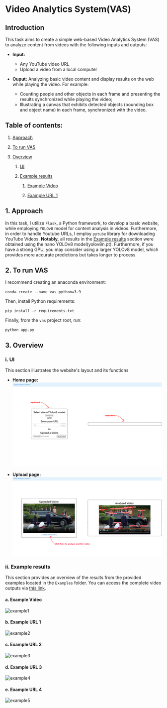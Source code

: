 # Video Analytics System(VAS)

## Introduction
This task aims to create a simple web-based Video Analytics System (VAS) to analyze content from videos with the following inputs and outputs:
- **Input:**
   - Any YouTube video URL
   - Upload a video from a local computer
  
- **Ouput:** Analyzing basic video content and display results on the web while playing the video. For example:
   - Counting people and other objects in each frame and presenting the results synchronized while playing the video;
   - Illustrating a canvas that exhibits detected objects (bounding box and object name) in each frame, synchronized with the video.

## Table of contents:

1. [Approach](https://github.com/khoi03/Video-Analytics-System-VAS#1approach)

2. [To run VAS](https://github.com/khoi03/Video-Analytics-System-VAS#2-to-run-vas)

3. [Overview](https://github.com/khoi03/Video-Analytics-System-VAS#3overview)

   1. [UI](https://github.com/khoi03/Video-Analytics-System-VAS#i-ui)

   2. [Example results](https://github.com/khoi03/Video-Analytics-System-VAS#ii-example-results)
   
      1. [Example Video](https://github.com/khoi03/Video-Analytics-System-VAS#a-example-video)
         
      2. [Example URL 1](https://github.com/khoi03/Video-Analytics-System-VAS#b-example-url-1)

## 1. Approach
In this task, I utilize `Flask`, a Python framework, to develop a basic website, while employing `YOLOv8` model for content analysis in videos. Furthermore, in order to handle Youtube URLs, I employ `pytube` library for downloading YouTube Videos.
**Notably,** all results in the [Example results](https://github.com/khoi03/Video-Analytics-System-VAS/blob/master/README.md#iiexample-results) section were obtained using the nano YOLOv8 model(yolov8n.pt). Furthermore, if you have a strong GPU, you may consider using a larger YOLOv8 model, which provides more accurate predictions but takes longer to process.

## 2. To run VAS
I recommend creating an anaconda environment:
```
conda create --name vas python=3.9
```

Then, install Python requirements:
```
pip install -r requirements.txt
```
Finally, from the `vas` project root, run:
```
python app.py
```

## 3. Overview

### i. UI
This section illustrates the website's layout and its functions

- **Home page:**
![UI](/Media/UI.png)

- **Upload page:**
![UI1](/Media/UI1.png)

### ii. Example results
This section provides an overview of the results from the provided examples located in the `Examples` folder. You can access the complete video outputs via [this link](https://uithcm-my.sharepoint.com/:f:/g/personal/20521482_ms_uit_edu_vn/Er_pwTn7ha5DvdpITQX-KUQBy9RaG0wLr13y-c38OwjpiA?e=R2J9ob).

#### a. Example Video
![example1](/Media/example1.gif)

#### b. Example URL 1
![example2](/Media/example2.gif)

#### c. Example URL 2
![example3](/Media/example3.gif)

#### d. Example URL 3
![example4](/Media/example4.gif)

#### e. Example URL 4
![example5](/Media/example5.gif)
